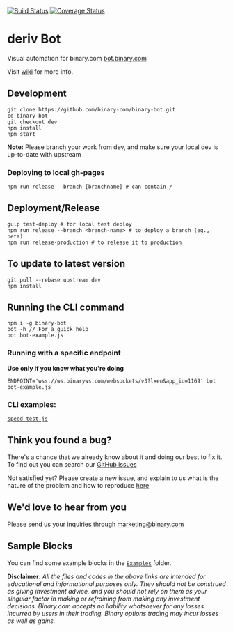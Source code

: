 [![Build Status](https://travis-ci.org/binary-com/binary-bot.svg?branch=master)](https://travis-ci.org/binary-com/binary-bot)
[![Coverage Status](https://coveralls.io/repos/github/binary-com/binary-bot/badge.svg?branch=master)](https://coveralls.io/github/binary-com/binary-bot?branch=master)

# deriv Bot

Visual automation for binary.com [bot.binary.com](https://bot.binary.com)

Visit [wiki](https://github.com/binary-com/binary-bot/wiki) for more info.

## Development

```
git clone https://github.com/binary-com/binary-bot.git
cd binary-bot
git checkout dev
npm install
npm start
```

**Note:** Please branch your work from dev, and make sure your local dev is up-to-date with upstream

### Deploying to local gh-pages

```
npm run release --branch [branchname] # can contain /
```

## Deployment/Release

```
gulp test-deploy # for local test deploy
npm run release --branch <branch-name> # to deploy a branch (eg., beta)
npm run release-production # to release it to production
```

## To update to latest version

```
git pull --rebase upstream dev
npm install
```

## Running the CLI command

```
npm i -g binary-bot
bot -h // For a quick help
bot bot-example.js
```

### Running with a specific endpoint
**Use only if you know what you're doing**

```
ENDPOINT='wss://ws.binaryws.com/websockets/v3?l=en&app_id=1169' bot bot-example.js
```

### CLI examples:
[`speed-test.js`](https://github.com/binary-com/binary-bot/blob/master/cli-examples/speed-test.js)

## Think you found a bug?

There's a chance that we already know about it and doing our best to fix it. To find out you can search our [GitHub issues](https://github.com/binary-com/binary-bot/issues)

Not satisfied yet? Please create a new issue, and explain to us what is the nature of the problem and how to reproduce [here](https://github.com/binary-com/binary-bot/issues/new)

## We'd love to hear from you

Please send us your inquiries through marketing@binary.com

## Sample Blocks

You can find some example blocks in the [`Examples`](/examples) folder.

**Disclaimer**: _All the files and codes in the above links are intended for educational and informational purposes only. They should not be construed as giving investment advice, and you should not rely on them as your singular factor in making or refraining from making any investment decisions. Binary.com accepts no liability whatsoever for any losses incurred by users in their trading. Binary options trading may incur losses as well as gains._


